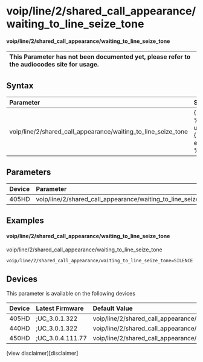 ﻿---
description: voip/line/2/shared_call_appearance/waiting_to_line_seize_tone
search:
    keywords: ['voip','line','2','shared_call_appearance','waiting_to_line_seize_tone']
---

# voip/line/2/shared_call_appearance/waiting_to_line_seize_tone

#### voip/line/2/shared_call_appearance/waiting_to_line_seize_tone


| This Parameter has not been documented yet, please refer to the audiocodes site for usage.  |
| :--- |

## Syntax
| Parameter | Syntax |
| :--- | :--- |
|voip/line/2/shared_call_appearance/waiting_to_line_seize_tone | {% raw %} undefined {% endraw %} |

## Parameters
|Device|Parameter|value|Description|
|:---|:---|:---|:---|
| 405HD | voip/line/2/shared_call_appearance/waiting_to_line_seize_tone |  |  |

## Examples
#### voip/line/2/shared_call_appearance/waiting_to_line_seize_tone

voip/line/2/shared_call_appearance/waiting_to_line_seize_tone

```
voip/line/2/shared_call_appearance/waiting_to_line_seize_tone=SILENCE
```

## Devices
This parameter is available on the following devices

| Device | Latest Firmware | Default Value |
|:---|:---|:---|
| 405HD | ;UC_3.0.1.322 | voip/line/2/shared_call_appearance/waiting_to_line_seize_tone=SILENCE 
| 440HD | ;UC_3.0.1.322 | voip/line/2/shared_call_appearance/waiting_to_line_seize_tone=SILENCE 
| 450HD | ;UC_3.0.4.111.77 | voip/line/2/shared_call_appearance/waiting_to_line_seize_tone=SILENCE 

(view disclaimer)[disclaimer]
